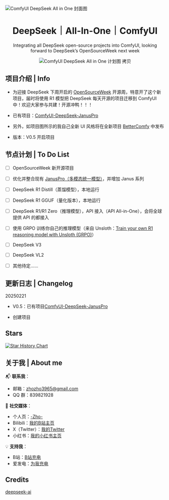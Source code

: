 
![ComfyUI DeepSeek All in One 封面图](https://github.com/user-attachments/assets/a3ecf65d-472e-4469-8472-2af53423c4c3)


<h1 align="center">DeepSeek｜All-In-One｜ComfyUI</h1>


<div align="center">
  
Integrating all DeepSeek open-source projects into ComfyUI, looking forward to DeepSeek’s OpenSourceWeek next week


![ComfyUI DeepSeek All in One 计划图 拷贝](https://github.com/user-attachments/assets/7d568d66-ec13-4185-9d27-3bce593ccc4b)



<div align="left">


## 项目介绍 | Info


- 为迎接 DeepSeek 下周开启的 [OpenSourceWeek](https://x.com/deepseek_ai/status/1892786555494019098) 开源周，特意开了这个新项目，届时将使用 R1 模型把 DeepSeek 每天开源的项目迁移到 ComfyUI 中！欢迎大家参与共建！开源冲鸭！！！

- 已有项目：[ComfyUI-DeepSeek-JanusPro](https://github.com/ZHO-ZHO-ZHO/ComfyUI-DeepSeek-JanusPro)

- 另外，如项目图所示的我自己全新 UI 风格将在全新项目 [BetterComfy](https://github.com/ZHO-ZHO-ZHO/BetterComfy) 中发布

- 版本：V0.5 开启项目



## 节点计划 | To Do List

- [ ] OpenSourceWeek 新开源项目
      
- [ ] 优化并整合现有 [JanusPro（多模态统一模型）](https://github.com/ZHO-ZHO-ZHO/ComfyUI-DeepSeek-JanusPro)，并增加 Janus 系列
      
- [ ] DeepSeek R1 Distill（蒸馏模型），本地运行
      
- [ ] DeepSeek R1 GGUF（量化版本），本地运行
      
- [ ] DeepSeek R1/R1 Zero（推理模型），API 接入（API All-in-One），会将全球提供 API 的都接入
      
- [ ] 使用 GRPO 训练你自己的推理模型（来自 Unsloth：[Train your own R1 reasoning model with Unsloth (GRPO)](https://unsloth.ai/blog/r1-reasoning)）

- [ ] DeepSeek V3
      
- [ ] DeepSeek VL2
      
- [ ] 其他待定……


<!---
## 详细说明 | Features

- 节点:

   - 
  

- 节点示例：











## 参数说明 | Parameters

- 


## 安装 | Install

- 环境依赖要求：
  
- 推荐使用管理器 ComfyUI Manager 安装（ON THE WAY）

- 手动安装：
    1. `cd custom_nodes`
    2. `git clone https://github.com/ZHO-ZHO-ZHO/ComfyUI-DeepSeek-All-In-One.git`
    3. `cd custom_nodes/ComfyUI-DeepSeek-All-In-One`
    4. `pip install -r requirements.txt`
    5. 重启 ComfyUI

- 输出节点可配合像[ComfyUI-Gemini](https://github.com/ZHO-ZHO-ZHO/ComfyUI-Gemini)中 ✨DisplayText_Zho 一样的任何接受文本的节点


## 工作流 | Workflow

### V2.0 工作流

  []()
  
  示例图：



--->

## 更新日志 | Changelog


20250221

- V0.5：已有项目[ComfyUI-DeepSeek-JanusPro](https://github.com/ZHO-ZHO-ZHO/ComfyUI-DeepSeek-JanusPro)

- 创建项目


## Stars 

[![Star History Chart](https://api.star-history.com/svg?repos=ZHO-ZHO-ZHO/ComfyUI-DeepSeek-All-In-One&type=Timeline)](https://star-history.com/#ZHO-ZHO-ZHO/ComfyUI-DeepSeek-All-In-One)


## 关于我 | About me

📬 **联系我**：
- 邮箱：zhozho3965@gmail.com
- QQ 群：839821928

🔗 **社交媒体**：
- 个人页：[-Zho-](https://jike.city/zho)
- Bilibili：[我的B站主页](https://space.bilibili.com/484366804)
- X（Twitter）：[我的Twitter](https://twitter.com/ZHO_ZHO_ZHO)
- 小红书：[我的小红书主页](https://www.xiaohongshu.com/user/profile/63f11530000000001001e0c8?xhsshare=CopyLink&appuid=63f11530000000001001e0c8&apptime=1690528872)

💡 **支持我**：
- B站：[B站充电](https://space.bilibili.com/484366804)
- 爱发电：[为我充电](https://afdian.com/a/ZHOZHO)


## Credits

[deepseek-ai](https://github.com/deepseek-ai)
